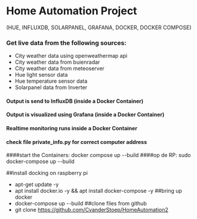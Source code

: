# Home Automation Project 
(HUE, INFLUXDB, SOLARPANEL, GRAFANA, DOCKER, DOCKER COMPOSE)
### Get live data from the following sources:
* City weather data using openweathermap api
* City weather data from buienradar
* City weather data from meteoserver
* Hue light sensor data
* Hue temperature sensor data
* Solarpanel data from Inverter

#### Output is send to InfluxDB (inside a Docker Container)
#### Output is visualized using Grafana (inside a Docker Container)
#### Realtime monitoring runs inside a Docker Container
#### check file private_info.py for correct computer address

####start the Containers: docker compose up --build
####op de RP: sudo docker-compose up --build


##install docking on raspberry pi
* apt-get update -y
* apt install docker.io -y && apt install docker-compose -y
##bring up docker
* docker-compose up --build
##clone files from github
* git clone https://github.com/CvanderStoep/HomeAutomation2

